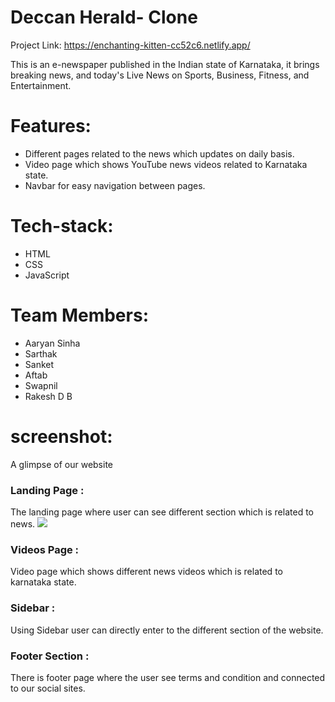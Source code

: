 # Deccan Herald- Clone
Project Link: https://enchanting-kitten-cc52c6.netlify.app/


This is an e-newspaper published in the Indian state of Karnataka, it brings breaking news, and today's Live News on Sports, Business, Fitness, and Entertainment.

# Features:
- Different pages related to the news which updates on daily basis.
- Video page which shows YouTube news videos related to Karnataka state.
- Navbar for easy navigation between pages.

# Tech-stack:
- HTML
- CSS
- JavaScript


# Team Members:
- Aaryan Sinha
- Sarthak
- Sanket
- Aftab
- Swapnil
- Rakesh D B

# screenshot:

A glimpse of our website

###  Landing Page : 
The landing page where user can see different section which is related to news.
<img src="https://user-images.githubusercontent.com/101391604/192854244-1da570d5-9c89-4f16-94e3-400c8aa96c02.png"/>


###  Videos Page : 
Video page which shows different news videos which is related to karnataka state.
<img src=""/>


###  Sidebar : 
Using Sidebar user can directly enter to the different section of the website.  
<img src=""/>

### Footer Section : 
There is footer page where the user see terms and condition and connected to our social sites.
